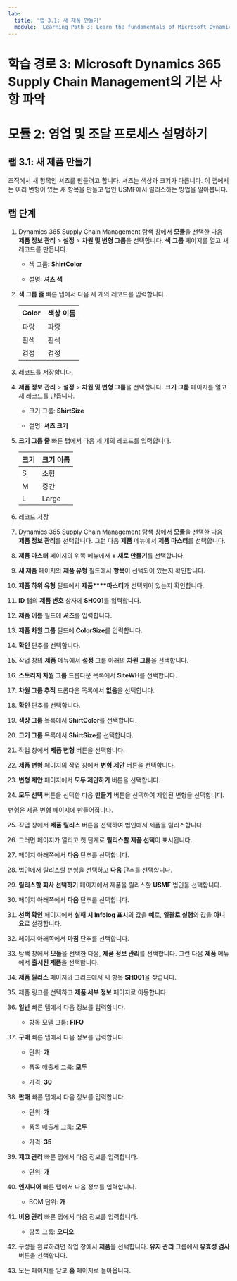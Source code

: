 ```yaml
---
lab:
  title: '랩 3.1: 새 제품 만들기'
  module: 'Learning Path 3: Learn the fundamentals of Microsoft Dynamics 365 Supply Chain Management'
---
```


# 학습 경로 3: Microsoft Dynamics 365 Supply Chain Management의 기본 사항 파악
# 모듈 2: 영업 및 조달 프로세스 설명하기

## 랩 3.1: 새 제품 만들기

조직에서 새 항목인 셔츠를 만들려고 합니다. 셔츠는 색상과 크기가 다릅니다. 이 랩에서는 여러 변형이 있는 새 항목을 만들고 법인 USMF에서 릴리스하는 방법을 알아봅니다.

## 랩 단계

1. Dynamics 365 Supply Chain Management 탐색 창에서 **모듈**을 선택한 다음 **제품 정보 관리** > **설정** > **차원 및 변형 그룹**을 선택합니다. **색 그룹** 페이지를 열고 새 레코드를 만듭니다.

    - 색 그룹: **ShirtColor**

    - 설명: **셔츠 색**

2. **색 그룹 줄** 빠른 탭에서 다음 세 개의 레코드를 입력합니다.

    | **Color** | **색상 이름** |
    |-----------|----------------|
    | 파랑                | 파랑                     |
    | 흰색     | 흰색          |
    | 검정     | 검정          |


3. 레코드를 저장합니다.

4. **제품 정보 관리** > **설정** > **차원 및 변형 그룹**을 선택합니다. **크기 그룹** 페이지를 열고 새 레코드를 만듭니다.

    - 크기 그룹: **ShirtSize**

    - 설명: **셔츠 크기**

5. **크기 그룹 줄** 빠른 탭에서 다음 세 개의 레코드를 입력합니다.

    | **크기** | **크기 이름** |
    |----------|---------------|
    | S        | 소형         |
    | M        | 중간        |
    | L        | Large         |


6. 레코드 저장

7. Dynamics 365 Supply Chain Management 탐색 창에서 **모듈**을 선택한 다음 **제품 정보 관리**를 선택합니다. 그런 다음 **제품** 메뉴에서 **제품 마스터**를 선택합니다.

8. **제품 마스터** 페이지의 위쪽 메뉴에서 **+ 새로 만들기**를 선택합니다.

9. **새 제품** 페이지의 **제품 유형** 필드에서 **항목**이 선택되어 있는지 확인합니다.

10. **제품 하위 유형** 필드에서 **제품****마스터**가 선택되어 있는지 확인합니다.

11. **ID** 탭의 **제품 번호** 상자에 **SH001**를 입력합니다.

12. **제품 이름** 필드에 **셔츠**를 입력합니다.

13. **제품 차원 그룹** 필드에 **ColorSize**를 입력합니다.

14. **확인** 단추를 선택합니다.

15. 작업 창의 **제품** 메뉴에서 **설정** 그룹 아래의 **차원 그룹**을 선택합니다.

16. **스토리지 차원 그룹** 드롭다운 목록에서 **SiteWH**를 선택합니다.

17. **차원 그룹 추적** 드롭다운 목록에서 **없음**을 선택합니다.

18. **확인** 단추를 선택합니다.

19. **색상 그룹** 목록에서 **ShirtColor**를 선택합니다.

20. **크기 그룹** 목록에서 **ShirtSize**를 선택합니다.

21. 작업 창에서 **제품 변형** 버튼을 선택합니다.

22. **제품 변형** 페이지의 작업 창에서 **변형 제안** 버튼을 선택합니다.

23. **변형 제안** 페이지에서 **모두 제안하기** 버튼을 선택합니다.

24. **모두 선택** 버튼을 선택한 다음 **만들기** 버튼을 선택하여 제안된 변형을 선택합니다.

변형은 제품 변형 페이지에 만들어집니다.

25. 작업 창에서 **제품 릴리스** 버튼을 선택하여 법인에서 제품을 릴리스합니다.

26. 그러면 페이지가 열리고 첫 단계로 **릴리스할 제품 선택**이 표시됩니다.

27. 페이지 아래쪽에서 **다음** 단추를 선택합니다.

28. 법인에서 릴리스할 변형을 선택하고 **다음** 단추를 선택합니다.

29. **릴리스할 회사 선택하기** 페이지에서 제품을 릴리스할 **USMF** 법인을 선택합니다.

30. 페이지 아래쪽에서 **다음** 단추를 선택합니다.

31. **선택 확인** 페이지에서 **실패 시 Infolog 표시**의 값을 **예**로, **일괄로 실행**의 값을 **아니요**로 설정합니다.

32. 페이지 아래쪽에서 **마침** 단추를 선택합니다.

16. 탐색 창에서 **모듈**을 선택한 다음, **제품 정보 관리**를 선택합니다. 그런 다음 **제품** 메뉴에서 **출시된 제품**을 선택합니다.

33. **제품 릴리스** 페이지의 그리드에서 새 항목 **SH001**을 찾습니다.

34. 제품 링크를 선택하고 **제품 세부 정보** 페이지로 이동합니다.

35. **일반** 빠른 탭에서 다음 정보를 입력합니다.

    - 항목 모델 그룹: **FIFO**

36. **구매** 빠른 탭에서 다음 정보를 입력합니다.

    - 단위: **개**

    - 품목 매출세 그룹: **모두**

    - 가격: **30**

37. **판매** 빠른 탭에서 다음 정보를 입력합니다.

    - 단위: **개**

    - 품목 매출세 그룹: **모두**

    - 가격: **35**

38. **재고 관리** 빠른 탭에서 다음 정보를 입력합니다.

    - 단위: **개**

39. **엔지니어** 빠른 탭에서 다음 정보를 입력합니다.

    - BOM 단위: **개**

40. **비용 관리** 빠른 탭에서 다음 정보를 입력합니다.

    - 항목 그룹: **오디오**

41. 구성을 완료하려면 작업 창에서 **제품**을 선택합니다. **유지 관리** 그룹에서 **유효성 검사** 버튼을 선택합니다.

42. 모든 페이지를 닫고 **홈** 페이지로 돌아옵니다.

 
